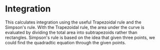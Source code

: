 # Integration
This calculates integration using the useful Trapezoidal rule and the Simpson's rule. With the Trapezoidal rule, the area under the curve is evaluated by dividing the total area into subtrapezoids rather than rectangles. Simpson's rule is based on the idea that given three points, we could find the quadradtic equation through the given points.
